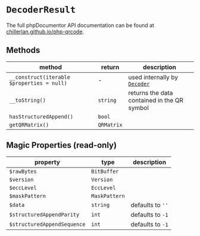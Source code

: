 # `DecoderResult`

The full phpDocumentor API documentation can be found at [chillerlan.github.io/php-qrcode](https://chillerlan.github.io/php-qrcode/classes/chillerlan-QRCode-Decoder-DecoderResult.html).

## Methods

| method                                     | return     | description                                                                                                |
|--------------------------------------------|------------|------------------------------------------------------------------------------------------------------------|
| `__construct(iterable $properties = null)` | -          | used internally by [`Decoder`](https://github.com/chillerlan/php-qrcode/blob/main/src/Decoder/Decoder.php) |
| `__toString()`                             | `string`   | returns the data contained in the QR symbol                                                                |
| `hasStructuredAppend()`                    | `bool`     |                                                                                                            |
| `getQRMatrix()`                            | `QRMatrix` |                                                                                                            |

## Magic Properties (read-only)

| property                    | type          | description      |
|-----------------------------|---------------|------------------|
| `$rawBytes`                 | `BitBuffer`   |                  |
| `$version`                  | `Version`     |                  |
| `$eccLevel`                 | `EccLevel`    |                  |
| `$maskPattern`              | `MaskPattern` |                  |
| `$data`                     | `string`      | defaults to `''` |
| `$structuredAppendParity`   | `int`         | defaults to `-1` |
| `$structuredAppendSequence` | `int`         | defaults to `-1` |
